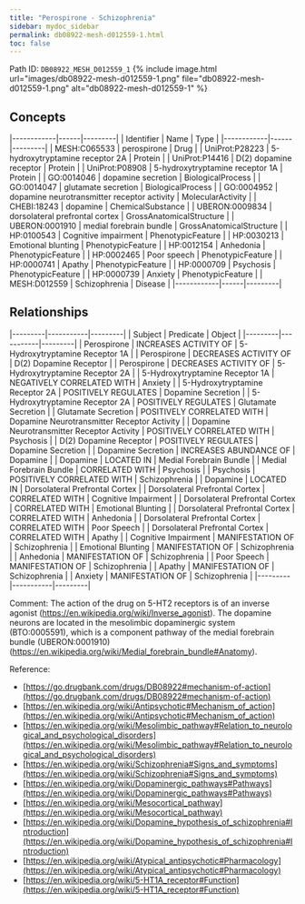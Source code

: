 ```yaml
---
title: "Perospirone - Schizophrenia"
sidebar: mydoc_sidebar
permalink: db08922-mesh-d012559-1.html
toc: false 
---
```



Path ID: `DB08922_MESH_D012559_1`
{% include image.html url="images/db08922-mesh-d012559-1.png" file="db08922-mesh-d012559-1.png" alt="db08922-mesh-d012559-1" %}

## Concepts

|------------|------|---------|
| Identifier | Name | Type    |
|------------|------|---------|
| MESH:C065533 | perospirone | Drug |
| UniProt:P28223 | 5-hydroxytryptamine receptor 2A | Protein |
| UniProt:P14416 | D(2) dopamine receptor | Protein |
| UniProt:P08908 | 5-hydroxytryptamine receptor 1A | Protein |
| GO:0014046 | dopamine secretion | BiologicalProcess |
| GO:0014047 | glutamate secretion | BiologicalProcess |
| GO:0004952 | dopamine neurotransmitter receptor activity | MolecularActivity |
| CHEBI:18243 | dopamine | ChemicalSubstance |
| UBERON:0009834 | dorsolateral prefrontal cortex | GrossAnatomicalStructure |
| UBERON:0001910 | medial forebrain bundle | GrossAnatomicalStructure |
| HP:0100543 | Cognitive impairment | PhenotypicFeature |
| HP:0030213 | Emotional blunting | PhenotypicFeature |
| HP:0012154 | Anhedonia | PhenotypicFeature |
| HP:0002465 | Poor speech | PhenotypicFeature |
| HP:0000741 | Apathy | PhenotypicFeature |
| HP:0000709 | Psychosis | PhenotypicFeature |
| HP:0000739 | Anxiety | PhenotypicFeature |
| MESH:D012559 | Schizophrenia | Disease |
|------------|------|---------|

## Relationships

|---------|-----------|---------|
| Subject | Predicate | Object  |
|---------|-----------|---------|
| Perospirone | INCREASES ACTIVITY OF | 5-Hydroxytryptamine Receptor 1A |
| Perospirone | DECREASES ACTIVITY OF | D(2) Dopamine Receptor |
| Perospirone | DECREASES ACTIVITY OF | 5-Hydroxytryptamine Receptor 2A |
| 5-Hydroxytryptamine Receptor 1A | NEGATIVELY CORRELATED WITH | Anxiety |
| 5-Hydroxytryptamine Receptor 2A | POSITIVELY REGULATES | Dopamine Secretion |
| 5-Hydroxytryptamine Receptor 2A | POSITIVELY REGULATES | Glutamate Secretion |
| Glutamate Secretion | POSITIVELY CORRELATED WITH | Dopamine Neurotransmitter Receptor Activity |
| Dopamine Neurotransmitter Receptor Activity | POSITIVELY CORRELATED WITH | Psychosis |
| D(2) Dopamine Receptor | POSITIVELY REGULATES | Dopamine Secretion |
| Dopamine Secretion | INCREASES ABUNDANCE OF | Dopamine |
| Dopamine | LOCATED IN | Medial Forebrain Bundle |
| Medial Forebrain Bundle | CORRELATED WITH | Psychosis |
| Psychosis | POSITIVELY CORRELATED WITH | Schizophrenia |
| Dopamine | LOCATED IN | Dorsolateral Prefrontal Cortex |
| Dorsolateral Prefrontal Cortex | CORRELATED WITH | Cognitive Impairment |
| Dorsolateral Prefrontal Cortex | CORRELATED WITH | Emotional Blunting |
| Dorsolateral Prefrontal Cortex | CORRELATED WITH | Anhedonia |
| Dorsolateral Prefrontal Cortex | CORRELATED WITH | Poor Speech |
| Dorsolateral Prefrontal Cortex | CORRELATED WITH | Apathy |
| Cognitive Impairment | MANIFESTATION OF | Schizophrenia |
| Emotional Blunting | MANIFESTATION OF | Schizophrenia |
| Anhedonia | MANIFESTATION OF | Schizophrenia |
| Poor Speech | MANIFESTATION OF | Schizophrenia |
| Apathy | MANIFESTATION OF | Schizophrenia |
| Anxiety | MANIFESTATION OF | Schizophrenia |
|---------|-----------|---------|

Comment: The action of the drug on 5-HT2 receptors is of an inverse agonist (https://en.wikipedia.org/wiki/Inverse_agonist). The dopamine neurons are located in the mesolimbic dopaminergic system (BTO:0005591), which is a component pathway of the medial forebrain bundle (UBERON:0001910)(https://en.wikipedia.org/wiki/Medial_forebrain_bundle#Anatomy).

Reference: 
  - [https://go.drugbank.com/drugs/DB08922#mechanism-of-action](https://go.drugbank.com/drugs/DB08922#mechanism-of-action)
  - [https://en.wikipedia.org/wiki/Antipsychotic#Mechanism_of_action](https://en.wikipedia.org/wiki/Antipsychotic#Mechanism_of_action)
  - [https://en.wikipedia.org/wiki/Mesolimbic_pathway#Relation_to_neurological_and_psychological_disorders](https://en.wikipedia.org/wiki/Mesolimbic_pathway#Relation_to_neurological_and_psychological_disorders)
  - [https://en.wikipedia.org/wiki/Schizophrenia#Signs_and_symptoms](https://en.wikipedia.org/wiki/Schizophrenia#Signs_and_symptoms)
  - [https://en.wikipedia.org/wiki/Dopaminergic_pathways#Pathways](https://en.wikipedia.org/wiki/Dopaminergic_pathways#Pathways)
  - [https://en.wikipedia.org/wiki/Mesocortical_pathway](https://en.wikipedia.org/wiki/Mesocortical_pathway)
  - [https://en.wikipedia.org/wiki/Dopamine_hypothesis_of_schizophrenia#Introduction](https://en.wikipedia.org/wiki/Dopamine_hypothesis_of_schizophrenia#Introduction)
  - [https://en.wikipedia.org/wiki/Atypical_antipsychotic#Pharmacology](https://en.wikipedia.org/wiki/Atypical_antipsychotic#Pharmacology)
  - [https://en.wikipedia.org/wiki/5-HT1A_receptor#Function](https://en.wikipedia.org/wiki/5-HT1A_receptor#Function)
